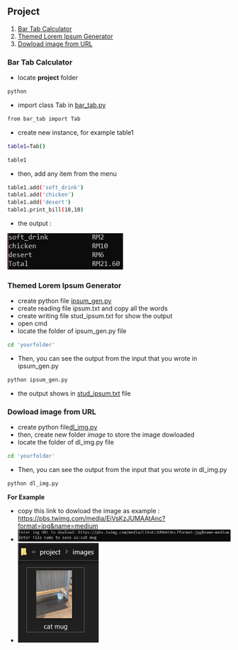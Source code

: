 ## Project
1. [Bar Tab Calculator](#Bar-Tab-Calculator)
2. [Themed Lorem Ipsum Generator](#Themed-Lorem-Ipsum-Generator)
3. [Dowload image from URL](#Dowload-image-from-URL)

### Bar Tab Calculator
- locate **project** folder
```bash
python
```
- import class Tab in [bar_tab.py](https://github.com/0732sta/starter-python/blob/master/project/bar_tab.py) 
```bash
from bar_tab import Tab
```
- create new instance, for example table1
```bash
table1=Tab()
```
```bash
table1
```
- then, add any item from the menu
```bash
table1.add('soft_drink')
table1.add('chicken')
table1.add('desert')
table1.print_bill(10,10)
```
- the output :

![tol-menu](menu.png)

### Themed Lorem Ipsum Generator
- create python file [ipsum_gen.py](https://github.com/0732sta/starter-python/blob/master/project/ipsum_gen.py)
- create reading file ipsum.txt and copy all the words
- create writing file stud_ipsum.txt for show the output 
- open cmd
- locate the folder of ipsum_gen.py file
```bash
cd 'yourfolder'
```
- Then, you can see the output from the input that you wrote in ipsum_gen.py
```bash
python ipsum_gen.py
```
- the output shows in [stud_ipsum.txt](https://github.com/0732sta/starter-python/blob/master/project/stud_ipsum.txt) file

### Dowload image from URL
- create python file[dl_img.py](https://github.com/0732sta/starter-python/blob/master/project/dl_img.py)
- then, create new folder *image* to store the image dowloaded
- locate the folder of dl_img.py file
```bash
cd 'yourfolder'
```
- Then, you can see the output from the input that you wrote in dl_img.py
```bash
python dl_img.py
```
**For Example**
- copy this link to dowload the image as example : https://pbs.twimg.com/media/EiVsKzJUMAAtAnc?format=jpg&name=medium
- ![dl](dl.png) 
- ![cat](cat.png) 
